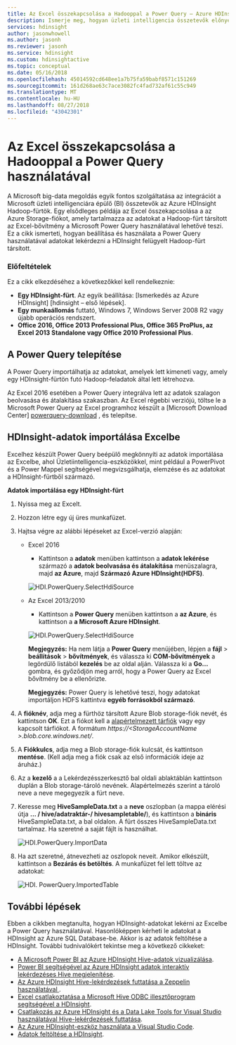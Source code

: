```yaml
---
title: Az Excel összekapcsolása a Hadooppal a Power Query – Azure HDInsight segítségével
description: Ismerje meg, hogyan üzleti intelligencia összetevők előnyeit, és használja a Power Query az Excel programhoz Hadoop on HDInsight tárolt adatok elérését.
services: hdinsight
author: jasonwhowell
ms.author: jasonh
ms.reviewer: jasonh
ms.service: hdinsight
ms.custom: hdinsightactive
ms.topic: conceptual
ms.date: 05/16/2018
ms.openlocfilehash: 45014592cd648ee1a7b75fa59babf8571c151269
ms.sourcegitcommit: 161d268ae63c7ace3082fc4fad732af61c55c949
ms.translationtype: MT
ms.contentlocale: hu-HU
ms.lasthandoff: 08/27/2018
ms.locfileid: "43042301"
---
```

# <a name="connect-excel-to-hadoop-by-using-power-query"></a>Az Excel összekapcsolása a Hadooppal a Power Query használatával
A Microsoft big-data megoldás egyik fontos szolgáltatása az integrációt a Microsoft üzleti intelligenciára épülő (BI) összetevők az Azure HDInsight Hadoop-fürtök. Egy elsődleges példája az Excel összekapcsolása a az Azure Storage-fiókot, amely tartalmazza az adatokat a Hadoop-fürt társított az Excel-bővítmény a Microsoft Power Query használatával lehetővé teszi. Ez a cikk ismerteti, hogyan beállítása és használata a Power Query használatával adatokat lekérdezni a HDInsight felügyelt Hadoop-fürt társított.

### <a name="prerequisites"></a>Előfeltételek
Ez a cikk elkezdéséhez a következőkkel kell rendelkeznie:

* **Egy HDInsight-fürt**. Az egyik beállítása: [Ismerkedés az Azure HDInsight] [hdinsight – első lépések].
* **Egy munkaállomás** futtató, Windows 7, Windows Server 2008 R2 vagy újabb operációs rendszert.
* **Office 2016, Office 2013 Professional Plus, Office 365 ProPlus, az Excel 2013 Standalone vagy Office 2010 Professional Plus**.

## <a name="install-power-query"></a>A Power Query telepítése
A Power Query importálhatja az adatokat, amelyek lett kimeneti vagy, amely egy HDInsight-fürtön futó Hadoop-feladatok által lett létrehozva.

Az Excel 2016 esetében a Power Query integrálva lett az adatok szalagon beolvasása és átalakítása szakaszban. Az Excel régebbi verziójú, töltse le a Microsoft Power Query az Excel programhoz készült a [Microsoft Download Center] [ powerquery-download] , és telepítse.

## <a name="import-hdinsight-data-into-excel"></a>HDInsight-adatok importálása Excelbe
Excelhez készült Power Query beépülő megkönnyíti az adatok importálása az Excelbe, ahol Üzletiintelligencia-eszközökkel, mint például a PowerPivot és a Power Mappel segítségével megvizsgálhatja, elemzése és az adatokat a HDInsight-fürtből származó.

**Adatok importálása egy HDInsight-fürt**

1. Nyissa meg az Excelt.
2. Hozzon létre egy új üres munkafüzet.
3. Hajtsa végre az alábbi lépéseket az Excel-verzió alapján:

    - Excel 2016

        - Kattintson a **adatok** menüben kattintson a **adatok lekérése** származó a **adatok beolvasása és átalakítása** menüszalagra, majd **az Azure**, majd **Származó Azure HDInsight(HDFS)**.

        ![HDI.PowerQuery.SelectHdiSource](./media/apache-hadoop-connect-excel-power-query/hdi.powerquery.selecthdisource.excel2016.png)

    - Az Excel 2013/2010

        - Kattintson a **Power Query** menüben kattintson a **az Azure**, és kattintson a **a Microsoft Azure HDInsight**.
   
        ![HDI.PowerQuery.SelectHdiSource][image-hdi-powerquery-hdi-source]
       
        **Megjegyzés:** Ha nem látja a **Power Query** menüjében, lépjen a **fájl** > **beállítások** > **bővítmények**, és válassza ki **COM-bővítmények** a legördülő listából **kezelés** be az oldal alján. Válassza ki a **Go...**  gombra, és győződjön meg arról, hogy a Power Query az Excel bővítmény be a ellenőrizte.
       
        **Megjegyzés:** Power Query is lehetővé teszi, hogy adatokat importáljon HDFS kattintva **egyéb forrásokból származó**.
4. A **fióknév**, adja meg a fürthöz társított Azure Blob storage-fiók nevét, és kattintson **OK**. Ezt a fiókot kell a [alapértelmezett tárfiók](../hdinsight-administer-use-management-portal.md#find-the-default-storage-account) vagy egy kapcsolt tárfiókot.  A formátum *https://&lt;StorageAccountName >.blob.core.windows.net/*.
5. A **Fiókkulcs**, adja meg a Blob storage-fiók kulcsát, és kattintson **mentése**. (Kell adja meg a fiók csak az első információk ideje az áruház.)
6. Az a **kezelő** a a Lekérdezésszerkesztő bal oldali ablaktáblán kattintson duplán a Blob storage-tároló nevének. Alapértelmezés szerint a tároló neve a neve megegyezik a fürt neve.
7. Keresse meg **HiveSampleData.txt** a a **neve** oszlopban (a mappa elérési útja **... / hive/adatraktár-/ hivesampletable/**), és kattintson a **bináris** HiveSampleData.txt, a bal oldalon. A fürt összes HiveSampleData.txt tartalmaz. Ha szeretné a saját fájlt is használhat.
   
    ![HDI.PowerQuery.ImportData][image-hdi-powerquery-importdata]
8. Ha azt szeretné, átnevezheti az oszlopok neveit. Amikor elkészült, kattintson a **Bezárás és betöltés**.  A munkafüzet fel lett töltve az adatokat:
   
    ![HDI. PowerQuery.ImportedTable][image-hdi-powerquery-imported-table]

## <a name="next-steps"></a>További lépések
Ebben a cikkben megtanulta, hogyan HDInsight-adatokat lekérni az Excelbe a Power Query használatával. Hasonlóképpen kérheti le adatokat a HDInsight az Azure SQL Database-be. Akkor is az adatok feltöltése a HDInsight. További tudnivalókért tekintse meg a következő cikkeket:

* [A Microsoft Power BI az Azure HDInsight Hive-adatok vizualizálása](apache-hadoop-connect-hive-power-bi.md).
* [Power BI segítségével az Azure HDInsight adatok interaktív lekérdezéses Hive megjelenítése](../interactive-query/apache-hadoop-connect-hive-power-bi-directquery.md).
* [Az Azure HDInsight Hive-lekérdezések futtatása a Zeppelin használatával ](./../hdinsight-connect-hive-zeppelin.md).
* [Excel csatlakoztatása a Microsoft Hive ODBC illesztőprogram segítségével a HDInsight](apache-hadoop-connect-excel-hive-odbc-driver.md).
* [Csatlakozás az Azure HDInsight és a Data Lake Tools for Visual Studio használatával Hive-lekérdezések futtatása](apache-hadoop-visual-studio-tools-get-started.md).
* [Az Azure HDInsight-eszköz használata a Visual Studio Code](../hdinsight-for-vscode.md).
* [Adatok feltöltése a HDInsight](./../hdinsight-upload-data.md).

[image-hdi-powerquery-hdi-source]: ./media/apache-hadoop-connect-excel-power-query/hdi.powerquery.selecthdisource.png
[image-hdi-powerquery-importdata]: ./media/apache-hadoop-connect-excel-power-query/hdi.powerquery.importdata.png
[image-hdi-powerquery-imported-table]: ./media/apache-hadoop-connect-excel-power-query/hdi.powerquery.importedtable.PNG

[powerquery-download]: http://go.microsoft.com/fwlink/?LinkID=286689
